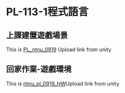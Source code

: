 # PL-113-1程式語言
## 上課建置遊戲場景
This is [PL_ntnu_0919](https://github.com/yuhuan6316/PL_ntnu_0919) Upload link from unity
## 回家作業-遊戲環境
This is [ntnu_pl_0919_HW](https://github.com/yuhuan6316/ntnu_pl_0919_HW)Upload link from unity

